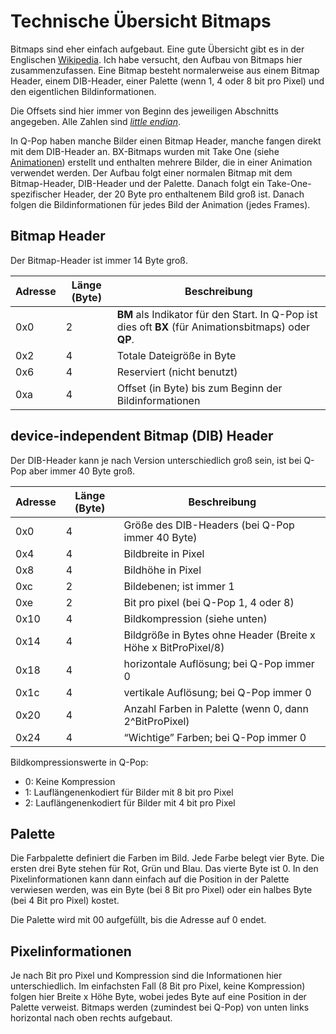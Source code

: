 Technische Übersicht Bitmaps
============================

Bitmaps sind eher einfach aufgebaut. Eine gute Übersicht gibt es in der Englischen [Wikipedia](https://en.wikipedia.org/wiki/BMP_file_format). Ich habe versucht, den Aufbau von Bitmaps hier zusammenzufassen. Eine Bitmap besteht normalerweise aus einem Bitmap Header, einem DIB-Header, einer Palette (wenn 1, 4 oder 8 bit pro Pixel) und den eigentlichen Bildinformationen.

Die Offsets sind hier immer von Beginn des jeweiligen Abschnitts angegeben. Alle Zahlen sind *[little endian](https://de.wikipedia.org/wiki/Byte-Reihenfolge)*.

In Q-Pop haben manche Bilder einen Bitmap Header, manche fangen direkt mit dem DIB-Header an. BX-Bitmaps wurden mit Take One (siehe [Animationen](animationen.md)) erstellt und enthalten mehrere Bilder, die in einer Animation verwendet werden. Der Aufbau folgt einer normalen Bitmap mit dem Bitmap-Header, DIB-Header und der Palette. Danach folgt ein Take-One-spezifischer Header, der 20 Byte pro enthaltenem Bild groß ist. Danach folgen die Bildinformationen für jedes Bild der Animation (jedes Frames).


Bitmap Header
-------------

Der Bitmap-Header ist immer 14 Byte groß.

Adresse | Länge (Byte) | Beschreibung
--------|--------------|-------------
0x0 | 2 | **BM** als Indikator für den Start. In Q-Pop ist dies oft **BX** (für Animationsbitmaps) oder **QP**.
0x2 | 4 | Totale Dateigröße in Byte
0x6 | 4 | Reserviert (nicht benutzt)
0xa | 4 | Offset (in Byte) bis zum Beginn der Bildinformationen


device-independent Bitmap (DIB) Header
--------------------------------------

Der DIB-Header kann je nach Version unterschiedlich groß sein, ist bei Q-Pop aber immer 40 Byte groß.

Adresse | Länge (Byte) | Beschreibung
--------|--------------|-------------
0x0 | 4 | Größe des DIB-Headers (bei Q-Pop immer 40 Byte)
0x4 | 4 | Bildbreite in Pixel
0x8 | 4 | Bildhöhe in Pixel
0xc | 2 | Bildebenen; ist immer 1
0xe | 2 | Bit pro pixel (bei Q-Pop 1, 4 oder 8)
0x10 | 4 | Bildkompression (siehe unten)
0x14 | 4 | Bildgröße in Bytes ohne Header (Breite x Höhe x BitProPixel/8)
0x18 | 4 | horizontale Auflösung; bei Q-Pop immer 0
0x1c | 4 | vertikale Auflösung; bei Q-Pop immer 0
0x20 | 4 | Anzahl Farben in Palette (wenn 0, dann 2^BitProPixel)
0x24 | 4 | “Wichtige” Farben; bei Q-Pop immer 0


Bildkompressionswerte in Q-Pop:

- 0: Keine Kompression
- 1: Lauflängenenkodiert für Bilder mit 8 bit pro Pixel
- 2: Lauflängenenkodiert für Bilder mit 4 bit pro Pixel


Palette
-------

Die Farbpalette definiert die Farben im Bild. Jede Farbe belegt vier Byte. Die ersten drei Byte stehen für Rot, Grün und Blau. Das vierte Byte ist 0. In den Pixelinformationen kann dann einfach auf die Position in der Palette verwiesen werden, was ein Byte (bei 8 Bit pro Pixel) oder ein halbes Byte (bei 4 Bit pro Pixel) kostet.

Die Palette wird mit 00 aufgefüllt, bis die Adresse auf 0 endet.


Pixelinformationen
------------------

Je nach Bit pro Pixel und Kompression sind die Informationen hier unterschiedlich. Im einfachsten Fall (8 Bit pro Pixel, keine Kompression) folgen hier Breite x Höhe Byte, wobei jedes Byte auf eine Position in der Palette verweist. Bitmaps werden (zumindest bei Q-Pop) von unten links horizontal nach oben rechts aufgebaut.
